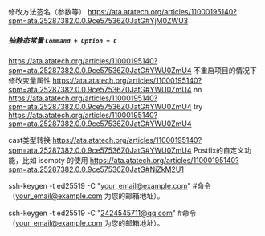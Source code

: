 修改方法签名（参数等）
https://ata.atatech.org/articles/11000195140?spm=ata.25287382.0.0.9ce57536Z0JatG#YjM0ZWU3
##### 抽静态常量 `Command + Option + C`
https://ata.atatech.org/articles/11000195140?spm=ata.25287382.0.0.9ce57536Z0JatG#YWU0ZmU4
不重启项目的情况下 修改变量属性
https://ata.atatech.org/articles/11000195140?spm=ata.25287382.0.0.9ce57536Z0JatG#YWU0ZmU4
nn
https://ata.atatech.org/articles/11000195140?spm=ata.25287382.0.0.9ce57536Z0JatG#YWU0ZmU4
try
https://ata.atatech.org/articles/11000195140?spm=ata.25287382.0.0.9ce57536Z0JatG#YWU0ZmU4

cast类型转换
https://ata.atatech.org/articles/11000195140?spm=ata.25287382.0.0.9ce57536Z0JatG#YWU0ZmU4
Postfix的自定义功能，比如 isempty 的使用
https://ata.atatech.org/articles/11000195140?spm=ata.25287382.0.0.9ce57536Z0JatG#NjZkM2U1

ssh-keygen -t ed25519 -C "your_email@example.com"
#命令（your_email@example.com 为您的邮箱地址）。


ssh-keygen -t ed25519 -C "2424545711@qq.com"
#命令（your_email@example.com 为您的邮箱地址）。